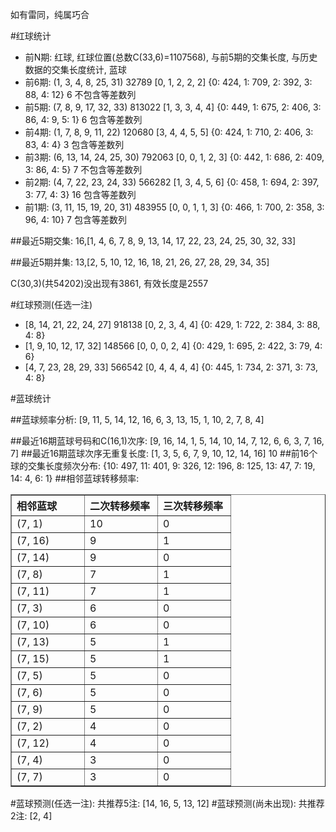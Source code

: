 <!-- 
.. title: 双色球2014039期(2014-04-10)数据分析报告
.. slug: slott-2014039-2014-04-10-report
.. date: 2014-04-11 08:00:00 UTC+08:00
.. tags: Lottery
.. link: 
.. description: 
.. type: text
-->

如有雷同，纯属巧合

<!-- TEASER_END-->

#红球统计

- 前N期: 红球, 红球位置(总数C(33,6)=1107568), 与前5期的交集长度, 与历史数据的交集长度统计, 蓝球
- 前6期: (1, 3, 4, 8, 25, 31) 32789 [0, 1, 2, 2, 2] {0: 424, 1: 709, 2: 392, 3: 88, 4: 12} 6 不包含等差数列
- 前5期: (7, 8, 9, 17, 32, 33) 813022 [1, 3, 3, 4, 4] {0: 449, 1: 675, 2: 406, 3: 86, 4: 9, 5: 1} 6 包含等差数列
- 前4期: (1, 7, 8, 9, 11, 22) 120680 [3, 4, 4, 5, 5] {0: 424, 1: 710, 2: 406, 3: 83, 4: 4} 3 包含等差数列
- 前3期: (6, 13, 14, 24, 25, 30) 792063 [0, 0, 1, 2, 3] {0: 442, 1: 686, 2: 409, 3: 86, 4: 5} 7 不包含等差数列
- 前2期: (4, 7, 22, 23, 24, 33) 566282 [1, 3, 4, 5, 6] {0: 458, 1: 694, 2: 397, 3: 77, 4: 3} 16 包含等差数列
- 前1期: (3, 11, 15, 19, 20, 31) 483955 [0, 0, 1, 1, 3] {0: 466, 1: 700, 2: 358, 3: 96, 4: 10} 7 包含等差数列

##最近5期交集:
16,[1, 4, 6, 7, 8, 9, 13, 14, 17, 22, 23, 24, 25, 30, 32, 33]

##最近5期并集:
13,[2, 5, 10, 12, 16, 18, 21, 26, 27, 28, 29, 34, 35]

C(30,3)(共54202)没出现有3861, 
有效长度是2557

#红球预测(任选一注)

- [8, 14, 21, 22, 24, 27] 918138 [0, 2, 3, 4, 4] {0: 429, 1: 722, 2: 384, 3: 88, 4: 8}
- [1, 9, 10, 12, 17, 32] 148566 [0, 0, 0, 2, 4] {0: 429, 1: 695, 2: 422, 3: 79, 4: 6}
- [4, 7, 23, 28, 29, 33] 566542 [0, 4, 4, 4, 4] {0: 445, 1: 734, 2: 371, 3: 73, 4: 8}

#蓝球统计

##蓝球频率分析:
[9, 11, 5, 14, 12, 16, 6, 3, 13, 15, 1, 10, 2, 7, 8, 4]

##最近16期蓝球号码和C(16,1)次序:
[9, 16, 14, 1, 5, 14, 10, 14, 7, 12, 6, 6, 3, 7, 16, 7]
##最近16期蓝球次序无重复长度:
[1, 3, 5, 6, 7, 9, 10, 12, 14, 16] 10
##前16个球的交集长度频次分布:
{10: 497, 11: 401, 9: 326, 12: 196, 8: 125, 13: 47, 7: 19, 14: 4, 6: 1}
##相邻蓝球转移频率:
<table border="1" class="table table-striped dataframe">
  <thead>
    <tr style="text-align: left;">
      <th style="min-width: 100px;">相邻蓝球</th>
      <th style="min-width: 100px;">二次转移频率</th>
      <th style="min-width: 100px;">三次转移频率</th>
    </tr>
  </thead>
  <tbody>
    <tr>
      <td>  (7, 1)</td>
      <td> 10</td>
      <td> 0</td>
    </tr>
    <tr>
      <td> (7, 16)</td>
      <td>  9</td>
      <td> 1</td>
    </tr>
    <tr>
      <td> (7, 14)</td>
      <td>  9</td>
      <td> 0</td>
    </tr>
    <tr>
      <td>  (7, 8)</td>
      <td>  7</td>
      <td> 1</td>
    </tr>
    <tr>
      <td> (7, 11)</td>
      <td>  7</td>
      <td> 1</td>
    </tr>
    <tr>
      <td>  (7, 3)</td>
      <td>  6</td>
      <td> 0</td>
    </tr>
    <tr>
      <td> (7, 10)</td>
      <td>  6</td>
      <td> 0</td>
    </tr>
    <tr>
      <td> (7, 13)</td>
      <td>  5</td>
      <td> 1</td>
    </tr>
    <tr>
      <td> (7, 15)</td>
      <td>  5</td>
      <td> 1</td>
    </tr>
    <tr>
      <td>  (7, 5)</td>
      <td>  5</td>
      <td> 0</td>
    </tr>
    <tr>
      <td>  (7, 6)</td>
      <td>  5</td>
      <td> 0</td>
    </tr>
    <tr>
      <td>  (7, 9)</td>
      <td>  5</td>
      <td> 0</td>
    </tr>
    <tr>
      <td>  (7, 2)</td>
      <td>  4</td>
      <td> 0</td>
    </tr>
    <tr>
      <td> (7, 12)</td>
      <td>  4</td>
      <td> 0</td>
    </tr>
    <tr>
      <td>  (7, 4)</td>
      <td>  3</td>
      <td> 0</td>
    </tr>
    <tr>
      <td>  (7, 7)</td>
      <td>  3</td>
      <td> 0</td>
    </tr>
  </tbody>
</table>
#蓝球预测(任选一注):
共推荐5注: [14, 16, 5, 13, 12]
#蓝球预测(尚未出现):
共推荐2注: [2, 4]

